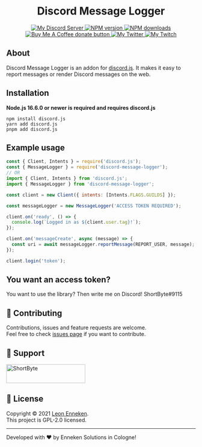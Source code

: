 <div align="center">
  <h1>Discord Message Logger</h1>

  <p>
    <a href="https://discord.gg/Kc7m3Ug" title="My Discord Server">
      <img src="https://img.shields.io/discord/325738511363866626?label=Discord&style=for-the-badge" alt="My Discord Server" />
    </a>
    <a href="https://www.npmjs.com/package/discord-message-logger">
      <img src="https://img.shields.io/npm/v/discord-message-logger.svg?maxAge=3600&style=for-the-badge" alt="NPM version" />
    </a>
    <a href="https://www.npmjs.com/package/discord-message-logger">
      <img src="https://img.shields.io/npm/dt/discord-message-logger.svg?maxAge=3600&style=for-the-badge" alt="NPM downloads" />
    </a>
    <a href="https://www.buymeacoffee.com/ShortByte" title="Donate to this project using Buy Me A Coffee">
      <img src="https://img.shields.io/badge/buy%20me%20a%20coffee-donate-orange.svg?style=for-the-badge" alt="Buy Me A Coffee donate button" />
    </a>
    <a href="https://twitter.com/ShortByteYT" title="My Twitter">
      <img src="https://img.shields.io/twitter/follow/ShortByteYT?style=for-the-badge" alt="My Twitter" />
    </a>
    <a href="https://twitch.tv/ShortByte" title="My Twitch">
      <img src="https://img.shields.io/twitch/status/ShortByte?style=for-the-badge" alt="My Twitch" />
    </a>
  </p>
</div>

## About

Discord Message Logger is an addon for [discord.js](https://www.npmjs.com/package/discord.js). It makes it easy to report messages or render Discord messages on the web.

## Installation

**Node.js 16.6.0 or newer is required and requires discord.js**  

```sh-session
npm install discord.js 
yarn add discord.js
pnpm add discord.js
```

## Example usage

```js
const { Client, Intents } = require('discord.js');
const { MessageLogger } = require('discord-message-logger');
// OR
import { Client, Intents } from 'discord.js';
import { MessageLogger } from 'discord-message-logger';

const client = new Client({ intents: [Intents.FLAGS.GUILDS] });

const messageLogger = new MessageLogger('ACCESS TOKEN REQUIRED');

client.on('ready', () => {
  console.log(`Logged in as ${client.user.tag}!`);
});

client.on('messageCreate', async (message) => {
  const uri = await messageLogger.reportMessage(REPORT_USER, message);
});

client.login('token');
```

## You want an access token?
You want to use the library? Then write me on Discord! ShortByte#9115

## 🤝 Contributing

Contributions, issues and feature requests are welcome.<br />
Feel free to check [issues page](https://github.com/ShortByte/discord-message-logger/issues) if you want to contribute.<br />


## 🙏 Support

<p><a href="https://www.buymeacoffee.com/ShortByte"> <img  src="https://cdn.buymeacoffee.com/buttons/v2/default-yellow.png" height="50" width="210" alt="ShortByte" /></a></p>

## 📝 License

Copyright © 2021 [Leon Enneken](https://github.com/ShortByte).<br />
This project is GPL-2.0 licensed.

---

Developed with ❤️ by Enneken Solutions in Cologne!